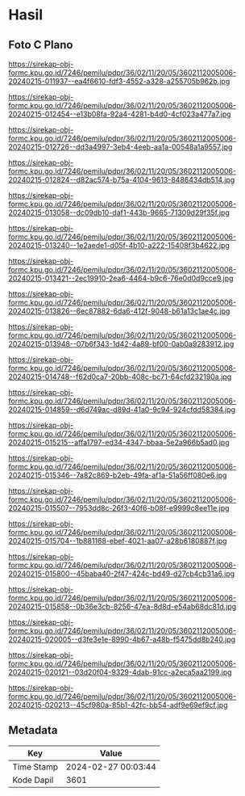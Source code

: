 # Hasil

## Foto C Plano

https://sirekap-obj-formc.kpu.go.id/7246/pemilu/pdpr/36/02/11/20/05/3602112005006-20240215-011937--ea4f6610-fdf3-4552-a328-a255705b962b.jpg

https://sirekap-obj-formc.kpu.go.id/7246/pemilu/pdpr/36/02/11/20/05/3602112005006-20240215-012454--e13b08fa-92a4-4281-b4d0-4cf023a477a7.jpg

https://sirekap-obj-formc.kpu.go.id/7246/pemilu/pdpr/36/02/11/20/05/3602112005006-20240215-012726--dd3a4997-3eb4-4eeb-aa1a-00548a1a9557.jpg

https://sirekap-obj-formc.kpu.go.id/7246/pemilu/pdpr/36/02/11/20/05/3602112005006-20240215-012824--d82ac574-b75a-4104-9613-8486434db514.jpg

https://sirekap-obj-formc.kpu.go.id/7246/pemilu/pdpr/36/02/11/20/05/3602112005006-20240215-013058--dc09db10-daf1-443b-9665-71309d29f35f.jpg

https://sirekap-obj-formc.kpu.go.id/7246/pemilu/pdpr/36/02/11/20/05/3602112005006-20240215-013240--1e2aede1-d05f-4b10-a222-15408f3b4622.jpg

https://sirekap-obj-formc.kpu.go.id/7246/pemilu/pdpr/36/02/11/20/05/3602112005006-20240215-013421--2ec19910-2ea6-4464-b9c6-76e0d0d9cce9.jpg

https://sirekap-obj-formc.kpu.go.id/7246/pemilu/pdpr/36/02/11/20/05/3602112005006-20240215-013826--6ec87882-6da6-412f-9048-b61a13c1ae4c.jpg

https://sirekap-obj-formc.kpu.go.id/7246/pemilu/pdpr/36/02/11/20/05/3602112005006-20240215-013948--07b6f343-1d42-4a89-bf00-0ab0a9283912.jpg

https://sirekap-obj-formc.kpu.go.id/7246/pemilu/pdpr/36/02/11/20/05/3602112005006-20240215-014748--f62d0ca7-20bb-408c-bc71-64cfd232190a.jpg

https://sirekap-obj-formc.kpu.go.id/7246/pemilu/pdpr/36/02/11/20/05/3602112005006-20240215-014859--d6d749ac-d89d-41a0-9c94-924cfdd58384.jpg

https://sirekap-obj-formc.kpu.go.id/7246/pemilu/pdpr/36/02/11/20/05/3602112005006-20240215-015215--affa1797-ed34-4347-bbaa-5e2a966b5ad0.jpg

https://sirekap-obj-formc.kpu.go.id/7246/pemilu/pdpr/36/02/11/20/05/3602112005006-20240215-015346--7a82c869-b2eb-49fa-af1a-51a56ff080e6.jpg

https://sirekap-obj-formc.kpu.go.id/7246/pemilu/pdpr/36/02/11/20/05/3602112005006-20240215-015507--7953dd8c-26f3-40f6-b08f-e9999c8ee11e.jpg

https://sirekap-obj-formc.kpu.go.id/7246/pemilu/pdpr/36/02/11/20/05/3602112005006-20240215-015704--1b881168-ebef-4021-aa07-a28b6180887f.jpg

https://sirekap-obj-formc.kpu.go.id/7246/pemilu/pdpr/36/02/11/20/05/3602112005006-20240215-015800--45baba40-2f47-424c-bd49-d27cb4cb31a6.jpg

https://sirekap-obj-formc.kpu.go.id/7246/pemilu/pdpr/36/02/11/20/05/3602112005006-20240215-015858--0b36e3cb-8256-47ea-8d8d-e54ab68dc81d.jpg

https://sirekap-obj-formc.kpu.go.id/7246/pemilu/pdpr/36/02/11/20/05/3602112005006-20240215-020005--d3fe3e1e-8990-4b67-a48b-f5475dd8b240.jpg

https://sirekap-obj-formc.kpu.go.id/7246/pemilu/pdpr/36/02/11/20/05/3602112005006-20240215-020121--03d20f04-9329-4dab-91cc-a2eca5aa2199.jpg

https://sirekap-obj-formc.kpu.go.id/7246/pemilu/pdpr/36/02/11/20/05/3602112005006-20240215-020213--45cf980a-85b1-42fc-bb54-adf9e69ef9cf.jpg


## Metadata

| Key        | Value               |
| ---------- | ------------------- |
| Time Stamp | 2024-02-27 00:03:44 |
| Kode Dapil | 3601                |



